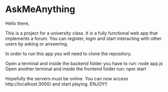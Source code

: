 # AskMeAnything

Hello there,

This is a project for a university class. It is a fully functional web app that implements a forum.
You can register, login and start interacting with other users by asking or answering.

In order to run this app you will need to clone the repository.

Open a terminal and inside the backend folder you have to run:
  node app.js
Open another terminal and inside the frontend folder run:
  npm start

Hopefully the servers must be online. You can now access http://localhost:3000/ and start playing.
ENJOY!!


